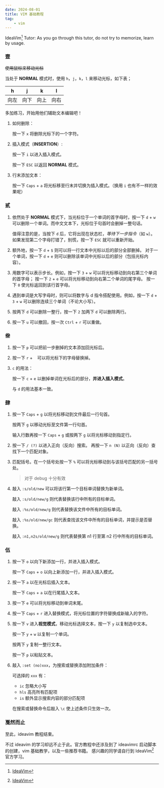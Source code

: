 ```yaml
---
date: 2024-08-01
title: VIM 基础教程
tag:
    - vim
---
```


IdeaVim[^1] Tutor: As you go through this tutor, do not try to memorize, learn by usage.

### 壹 

~~使用鼠标来移动光标~~

当处于 **NORMAL** 模式时，使用 `h`，`j`，`k`，`l` 来移动光标，如下表；

| h  | j  | k  | l  |
|:--:|:--:|:--:|:--:|
| 向左 | 向下 | 向上 | 向右 |

多加练习，开始用他们辅助文本编辑吧！

1. 如何删除：

   按一下 `x` 将删除光标下的一个字符。

2. 插入模式（**INSERTION**）:

   按一下 `i` 以进入插入模式。

   按一下 `ESC` 以返回 **NORMAL** 模式。

3. 行末添加文本：

   按一下 `Caps` + `a` 将光标移至行末并切换为插入模式。（换用 `i` 也有不一样的效果呢）

### 贰

1. 依然处于 **NORMAL** 模式下，当光标位于一个单词的首字母时，按一下 `d` + `w` 可以删除一个单词。而中文文本下，光标位于句首时会删掉一整句话。

   值得注意的是，当按下 `d` 后，它将出现在状态栏，*等待下一步指令*（如 `w`）。如果发现第二个字母打错了，别慌，按一下 `ESC` 就可以重新开始。

2. 额外地，按一下 `d` + `$` 则可以将一行文本中光标以后的部分全部删掉。
对于一个单词，按一下 `d` + `e` 则可以删除该单词中光标以后的部分（包括光标内容）。

3. 用数字可以表示步长。例如，按一下 `3` + `w` 可以将光标移动到向右第三个单词的首字母；
按一下 `2` + `e` 可以将光标移动到向右第二个单词的尾字母。
按一下 `0` 使光标返回到该行首字母。

4. 遇到单词是大写字母时，则可以将数字与 d 指令搭配使用。例如，按一下 `d` + `3` + `w` 可以删除连续三个单词（不论大小写）。

5. 按两下 `d` 可以删除一整行，按一下 `2` 加两下 `d` 可以删除两行。

6. 按一下 `u` 可以撤回，按一次 `Ctrl` + `r` 可以重做。

### 叁

1. 按一下 `p` 可以把前一步删掉的文本添加回光标后。

2. 按一下 `r` + ` ` 可以将光标下的字母替换掉。

3. `c` 的用法：
    
   按一下 `c` + `e` 以删掉单词在光标后的部分，**并进入插入模式**。
   
   与 `d` 的用法基本一致。

### 肆

1. 按一下 `Caps` + `g` 以将光标移动到文件最后一行句首。

   按两下 `g` 以移动光标至文件第一行句首。

   输入行数再按一下 `Caps` + `g` 或按两下 `g` 以将光标移动到指定行。

2. 按一下 `/ (?)` 以进入正向（反向）搜索。
   再按一下 `n (N)` 以正向（反向）查找下一个匹配对象。

3. 匹配括号。在一个括号处按一下 `%` 可以将光标移动到与该括号匹配的另一括号处。

   > 对于 debug 十分有效

4. 敲入 `:s/old/new` 可以将该行第一个目标单词替换为新单词。

   敲入 `:s/old/new/g` 则代表替换该行中所有的目标单词。

   敲入 `:%s/old/new/g` 则代表替换该文件中所有的目标单词。

   敲入 `:%s/old/new/gc` 则代表查找该文件中所有的目标单词，并提示是否替换。

   敲入 `:n1,n2s/old/new/g` 则代表替换第 n1 行至第 n2 行中所有的目标单词。 

### 伍

1. 按一下 `o` 以向下新添加一行，并进入插入模式。

   按一下 `Caps` + `o` 以向上新添加一行，并进入插入模式。

2. 按一下 `a` 以在光标后插入文本。

   按一下 `Caps` + `a` 以在行尾插入文本。

3. 按一下 `e` 可以将光标移动到单词末尾。

4. 按一下 `Caps` + `r` 进入替换模式，将光标位置的字符替换成新输入的字符。

5. 按一下 `v` 进入**视觉模式**，移动光标选择文本，按一下 `y` 以复制选中文本。

   按一下 `y` + `w` 以复制一个单词。

   按两下 `y` 复制一整行文本。

   按一下 `p` 以粘贴文本。

6. 敲入 `:set (no)xxx`，为搜索或替换添加附加条件：

   可选择的 `xxx` 有：

   - `ic` 忽略大小写
   - `hls` 高亮所有匹配项
   - `is` 额外显示搜索内容的部分匹配项

   在搜索或替换命令后敲入 `\c` 使上述条件只生效一次。

### 戛然而止

至此，ideavim 教程结束。

不过 ideavim 的学习却远不止于此。官方教程中还涉及到了 ideavimrc 启动脚本的创建，vim 基础教学，以及一些推荐书籍。
感兴趣的同学请自行到 IdeaVim[^1] 官方学习。


[^1]: [IdeaVim](https://github.com/JetBrains/ideavim)
